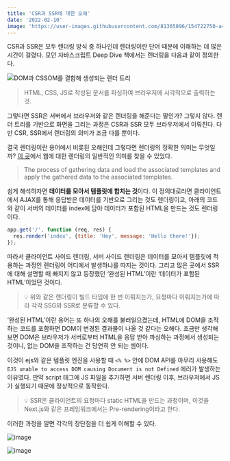 ```yaml
---
title: 'CSR과 SSR에 대한 오해'
date: '2022-02-10'
image: 'https://user-images.githubusercontent.com/81365896/154722750-a4854ecc-529e-4a05-a55c-ee81b2bd608d.png'
---
```


CSR과 SSR은 모두 렌더링 방식 중 하나인데 렌더링이란 단어 때문에 이해하는 데 많은 시간이 걸렸다. 모던 자바스크립트 Deep Dive 책에서는 렌더링을 다음과 같이 정의한다.

![DOM과 CSSOM를 결합해 생성되는 렌더 트리](https://user-images.githubusercontent.com/81365896/154719330-0b66a858-00f6-441e-bfcd-b8adcd06d0ba.png)

> HTML, CSS, JS로 작성된 문서를 파싱하여 브라우저에 시각적으로 출력하는 것.

그렇다면 SSR은 서버에서 브라우저와 같은 렌더링을 해준다는 말인가? 그렇지 않다. 렌더 트리를 기반으로 화면을 그리는 과정은 CSR과 SSR 모두 브라우저에서 이뤄진다. 다만 CSR, SSR에서 렌더링의 의미가 조금 다를 뿐이다.

결국 렌더링이란 용어에서 비롯된 오해인데 그렇다면 렌더링의 정확한 의미는 무엇일까? [이 곳](https://stackoverflow.com/questions/16518951/rendering-in-context-of-web-development)에서 웹에 대한 렌더링의 일반적인 의미를 찾을 수 있었다.

> The process of gathering data and load the associated templates and apply the gathered data to the associated templates.

쉽게 해석하자면 **데이터를 모아서 템플릿에 합치는 것**이다. 이 정의대로라면 클라이언트에서 AJAX를 통해 응답받은 데이터를 기반으로 그리는 것도 렌더링이고, 아래의 코드와 같이 서버의 데이터를 index에 담아 데이터가 포함된 HTML을 만드는 것도 렌더링이다.

```javascript
app.get('/', function (req, res) {
  res.render('index', {title: 'Hey', message: 'Hello there!'});
});
```

따라서 클라이언트 사이드 렌더링, 서버 사이드 렌더링은 데이터를 모아서 템플릿에 적용하는 과정인 렌더링이 어디에서 발생하냐를 따지는 것이다. 그리고 많은 곳에서 SSR에 대해 설명할 때 빠지지 않고 등장했던 ‘완성된 HTML’이란 ‘데이터가 포함된 HTML’이었던 것이다.

> 💡 위와 같은 렌더링이 빌드 타임에 한 번 이뤄지는가, 요청마다 이뤄지는가에 따라 각각 SSG와 SSR로 분류할 수 있다.

‘완성된 HTML’이란 용어는 또 하나의 오해를 불러일으켰는데, HTML에 DOM을 조작하는 코드를 포함하면 DOM이 변경된 결과물이 나올 것 같다는 오해다. 조금만 생각해보면 DOM은 브라우저가 서버로부터 HTML을 응답 받아 파싱하는 과정에서 생성되는 것이니, 없는 DOM을 조작하는 건 당연히 안 되는 셈이다.

이것이 ejs와 같은 템플릿 엔진을 사용할 때 `<% %>` 안에 DOM API를 아무리 사용해도 `EJS unable to access DOM causing Document is not Defined` 에러가 발생하는 이유였다. 만약 script 태그에 JS 파일을 추가하면 서버 렌더링 이후, 브라우저에서 JS가 실행되기 때문에 정상적으로 동작한다.

> 💡 SSR은 클라이언트의 요청마다 static HTML을 만드는 과정이며,
> 이것을 Next.js와 같은 프레임워크에서는 Pre-rendering이라고 한다.

이러한 과정을 알면 각각의 장단점을 더 쉽게 이해할 수 있다.

![image](https://user-images.githubusercontent.com/81365896/154721400-af17464b-75b2-454f-90cf-7873322b5001.png)

![image](https://user-images.githubusercontent.com/81365896/154721749-ad7ecccf-8373-4400-9e22-f6f132127243.png)
